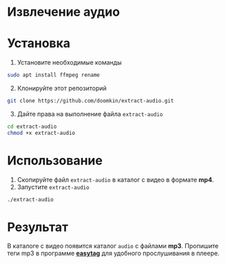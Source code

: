 # Извлечение аудио

# Установка

1. Установите необходимые команды
```bash
sudo apt install ffmpeg rename
```

2. Клонируйте этот репозиторий
```bash
git clone https://github.com/doomkin/extract-audio.git
```

3. Дайте права на выполнение файла `extract-audio`
```bash
cd extract-audio
chmod +x extract-audio
```

# Использование

1. Скопируйте файл `extract-audio` в каталог с видео в формате **mp4**.
2. Запустите `extract-audio`
```bash
./extract-audio
```

# Результат

В каталоге с видео появится каталог `audio` с файлами **mp3**. Пропишите теги mp3 в программе [**easytag**](https://wiki.gnome.org/Apps/EasyTAG) для удобного прослушивания в плеере.
